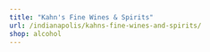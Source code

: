 ```yaml
---
title: "Kahn's Fine Wines & Spirits"
url: /indianapolis/kahns-fine-wines-and-spirits/
shop: alcohol
---
```

